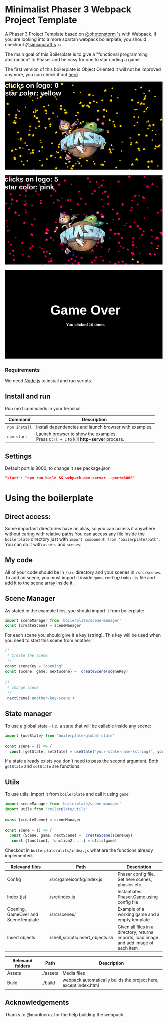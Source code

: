 # Minimalist Phaser 3 Webpack Project Template

A Phaser 3 Project Template based on [@photonstorm 's]( https://github.com/photonstorm/phaser3-project-template ) with Webpack.
If you are looking into a more spartan webpack boilerplate, you should checkout [@simiancraft's](https://github.com/simiancraft/create-phaser-app) ☺

The main goal of this Boilerplate is to give a "functional programming abstraction" to Phaser and be easy for one to star coding a game.

The first version of this boilerplate is Object Oriented it will not be improved anymore, you can check it out [here](https://github.com/Viglioni/Phaser3-Boilerplate/tree/object-oriented)



![](https://github.com/Viglioni/Phaser3-Boilerplate/blob/functional-boilerplate/assets/screenshots/screenshot1.png)

![](https://github.com/Viglioni/Phaser3-Boilerplate/blob/functional-boilerplate/assets/screenshots/screenshot2.png)

![](https://github.com/Viglioni/Phaser3-Boilerplate/blob/functional-boilerplate/assets/screenshots/screenshot3.png)



### Requirements

We need [Node.js](https://nodejs.org) to install and run scripts.

## Install and run

Run next commands in your terminal:

| Command | Description |
|---------|-------------|
| `npm install` | Install dependencies and launch browser with examples.|
| `npm start` | Launch browser to show the examples. <br> Press `Ctrl + c` to kill **http-server** process. |

## Settings 
Default port is 8000, to change it see package.json
``` json
"start": "npm run build && webpack-dev-server --port=8000" 
```
# Using the boilerplate

## Direct access:
Some important directories have an alias, so you can access it anywhere without caring with relative paths
You can access any file inside the `boilerplate` directory just with `import component from 'boilerplate/path'`.
You can do it with `assets` and `scenes`.

## My code
All of your code should be in `/src` directory and your scenes in `/src/scenes`. To add an scene, you must import it inside `game-config/index.js` file and add it to the scene array inside it.

## Scene Manager
As stated in the example files, you should import it from boilerplate:

```javascript
import sceneManager from 'boilerplate/scene-manager'
const {createScene} = sceneManager
```
For each scene you should give it a key (string). This key will be used when you need to start this scene from another:
```javascript
/*
 * Create the scene
 */
const sceneKey = "opening"
const {Scene, game, nextScene} =  createScene(sceneKey)

/*
 * change scene
 */
 nextScene('another-key-scene')
```

## State manager
To use a global state - i.e. a state that will be callable inside any scene:
```javascript
import {useState} from 'boilerplate/global-state'

const scene = () => {
  const [getState, setState] = useState("your-state-name-(string)", yourInitialValue)
```
If a state already exists you don't need to pass the second argument.
Both `getState` and `setState` are functions.

## Utils
To use utils, import it from `boilerplate` and call it using `game`:

```javascript
import sceneManager from 'boilerplate/scene-manager'
import utils from 'boilerplate/utils'

const {createScene} = sceneManager

const scene = () => {
  const {Scene, game, nextScene} =  createScene(sceneKey)
   const {function1, function2, ...} = utils(game)
```

Checkout in `boilerplate/utils/index.js` what are the functions already implemented.

| Relevand files | Path | Description |
| ---------------|------|-------------|
| Config | ./src/gameiconfig/index.js | Phaser config file. Set here scenes, physics etc. |
| Index (js) | ./src/index.js | Instantiates Phaser.Game using config file |
| Opening, GameOver and SceneTemplate | ./src/scenes/ | Example of a working game and a empty template |
| Insert objects | ./shell_scripts/insert_objects.sh | Given all files in a directory, returns imports, load.image and add.image of each item |


| Relevand folders | Path | Description |
| ---------------|------|-------------|
| Assets | ./assets | Media files |
| Build | ./build | webpack automatically builds the project here, except index.html |

## Acknowledgements

Thanks to @murilocruz for the help building the webpack

